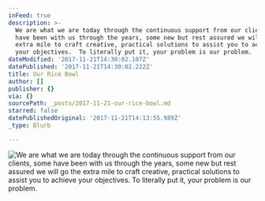 ```yaml
---
inFeed: true
description: >-
  We are what we are today through the continuous support from our clients, some
  have been with us through the years, some new but rest assured we will go the
  extra mile to craft creative, practical solutions to assist you to achieve
  your objectives.  To literally put it, your problem is our problem.
dateModified: '2017-11-21T14:30:02.107Z'
datePublished: '2017-11-21T14:30:02.222Z'
title: Our Rice Bowl
author: []
publisher: {}
via: {}
sourcePath: _posts/2017-11-21-our-rice-bowl.md
starred: false
datePublishedOriginal: '2017-11-21T14:13:55.989Z'
_type: Blurb

---
```

![We are what we are today through the continuous support from our clients, some have been with us through the years, some new but rest assured we will go the extra mile to craft creative, practical solutions to assist you to achieve your objectives.  To literally put it, your problem is our problem.](https://the-grid-user-content.s3-us-west-2.amazonaws.com/e524fb73-95ef-43fa-a495-6d66341f8ff2.png)